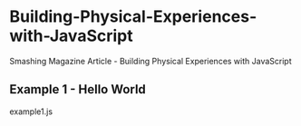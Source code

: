 # Building-Physical-Experiences-with-JavaScript
Smashing Magazine Article - Building Physical Experiences with JavaScript

## Example 1 - Hello World
example1.js
